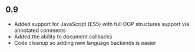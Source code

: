 0.9
---

* Added support for JavaScript (ES5) with full OOP structures support via annotated comments
* Added the ability to document callbacks
* Code cleanup so adding new language backends is easier
